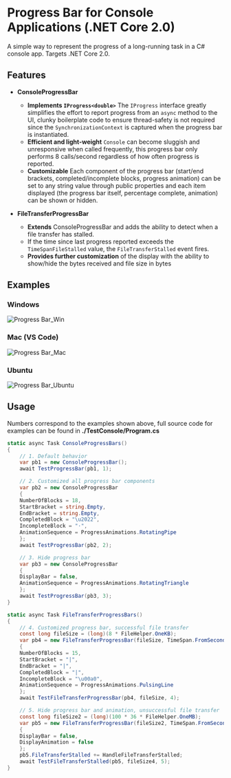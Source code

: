 # Progress Bar for Console Applications (.NET Core 2.0)
A simple way to represent the progress of a long-running task in a C# console app. Targets .NET Core 2.0.

## Features
- **ConsoleProgressBar**
  - **Implements `IProgress<double>`** The `IProgress` interface greatly simplifies the effort to report progress from an `async` method to the UI, clunky boilerplate code to ensure thread-safety is not required since the `SynchronizationContext` is captured when the progress bar is instantiated.
  - **Efficient and light-weight** `Console` can become sluggish and unresponsive when called frequently, this progress bar only performs 8 calls/second regardless of how often progress is reported.
  - **Customizable** Each component of the progress bar (start/end brackets, completed/incomplete blocks, progress animation) can be set to any string value through public properties and each item displayed (the progress bar itself, percentage complete, animation) can be shown or hidden.

- **FileTransferProgressBar**
  - **Extends** ConsoleProgressBar and adds the ability to detect when a file transfer has stalled.
  - If the time since last progress reported exceeds the `TimeSpanFileStalled` value, the `FileTransferStalled` event fires.
  - **Provides further customization** of the display with the ability to show/hide the bytes received and file size in bytes
  
## Examples
### Windows
![Progress Bar_Win](https://s3-us-west-1.amazonaws.com/alunapublic/console_progress_bar/ProgressBar_Win.gif)
### Mac (VS Code)
![Progress Bar_Mac](https://s3-us-west-1.amazonaws.com/alunapublic/console_progress_bar/ProgressBar_Mac.gif)
### Ubuntu
![Progress Bar_Ubuntu](https://s3-us-west-1.amazonaws.com/alunapublic/console_progress_bar/ProgressBar_Ubuntu.gif)
  
## Usage
Numbers correspond to the examples shown above, full source code for examples can be found in **./TestConsole/Program.cs**
```csharp
static async Task ConsoleProgressBars()
{
    // 1. Default behavior
    var pb1 = new ConsoleProgressBar();
    await TestProgressBar(pb1, 1);

    // 2. Customized all progress bar components
    var pb2 = new ConsoleProgressBar
    {
	NumberOfBlocks = 18,
	StartBracket = string.Empty,
	EndBracket = string.Empty,
	CompletedBlock = "\u2022",
	IncompleteBlock = "·",
	AnimationSequence = ProgressAnimations.RotatingPipe
    };
    await TestProgressBar(pb2, 2);

    // 3. Hide progress bar
    var pb3 = new ConsoleProgressBar
    {
	DisplayBar = false,
	AnimationSequence = ProgressAnimations.RotatingTriangle
    };
    await TestProgressBar(pb3, 3);
}
```
```csharp
static async Task FileTransferProgressBars()
{
    // 4. Customized progress bar, successful file transfer
    const long fileSize = (long)(8 * FileHelper.OneKB);
    var pb4 = new FileTransferProgressBar(fileSize, TimeSpan.FromSeconds(5))
    {
	NumberOfBlocks = 15,
	StartBracket = "|",
	EndBracket = "|",
	CompletedBlock = "|",
	IncompleteBlock = "\u00a0",
	AnimationSequence = ProgressAnimations.PulsingLine
    };
    await TestFileTransferProgressBar(pb4, fileSize, 4);

    // 5. Hide progress bar and animation, unsuccessful file transfer
    const long fileSize2 = (long)(100 * 36 * FileHelper.OneMB);
    var pb5 = new FileTransferProgressBar(fileSize2, TimeSpan.FromSeconds(5))
    {
	DisplayBar = false,
	DisplayAnimation = false
    };
    pb5.FileTransferStalled += HandleFileTransferStalled;
    await TestFileTransferStalled(pb5, fileSize4, 5);
}
```

